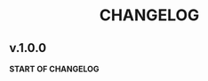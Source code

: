 <h1 align="center" style="font-weight: bold">
    CHANGELOG
</h1>

<!-- Added, Changed, Deprecated, Removed, Fixed, Security -->

## **v.1.0.0**

**START OF CHANGELOG**